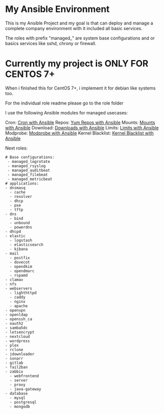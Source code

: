 # My Ansible Environment

This is my Ansible Project and my goal is that can deploy and manage a complete company environment with it included all basic services.

The roles with prefix "managed_" are system base configurations and or basics services like sshd, chrony or firewall.

# Currently my project is ONLY FOR CENTOS 7+

When i finished this for CentOS 7+, i implement it for debian like systems too.

For the individual role readme please go to the role folder

I use the following Ansible modules for managed usecases:

Cron: [Cron with Ansible](https://docs.ansible.com/ansible/latest/modules/cron_module.html)
Repos: [Yum Repos with Ansible](https://docs.ansible.com/ansible/latest/modules/yum_repository_module.html)
Mounts: [Mounts with Ansible](https://docs.ansible.com/ansible/latest/modules/mount_module.html)
Download: [Downloads with Ansible](https://docs.ansible.com/ansible/latest/modules/get_url_module.html)
Limits: [Limits with Ansible](https://docs.ansible.com/ansible/latest/modules/pam_limits_module.html)
Modprobe: [Modprobe with Ansible](https://docs.ansible.com/ansible/latest/modules/modprobe_module.html)
Kernel Blacklist: [Kernel Blacklist with Ansible](https://docs.ansible.com/ansible/latest/modules/kernel_blacklist_module.html)

Next roles:
```
# Base configurations:
 - managed_logrotate
 - managed_rsyslog
 - managed_auditbeat
 - managed_filebeat
 - managed_metricbeat
# applications:
- dnsmasq
  - cache
  - resolver
  - dhcp
  - pxe
  - tftp
- dns
  - bind
  - unbound
  - powerdns
- dhcpd
- elastic
  - logstash
  - elasticsearch
  - kibana
- mail
  - postfix
  - dovecot
  - opendkim
  - opendmarc
  - rspamd
- clamav
- nfs
- webservers
  - lighthttpd
  - caddy
  - nginx
  - apache
- openvpn
- openldap
- openssh_ca
- oauth2
- samba5dc
- letsencrypt
- nextcloud
- wordpress
- plex
- rclone
- jdownloader
- sonarr
- gitlab
- fail2ban
- zabbix
  - webfrontend
  - server
  - proxy
  - java-gateway
- database
  - mysql
  - postgresql
  - mongodb
```

